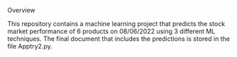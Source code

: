 Overview

This repository contains a machine learning project that predicts the stock market performance of 6 products on 08/06/2022 using 3 different ML techniques. The final document that includes the predictions is stored in the file Apptry2.py.
